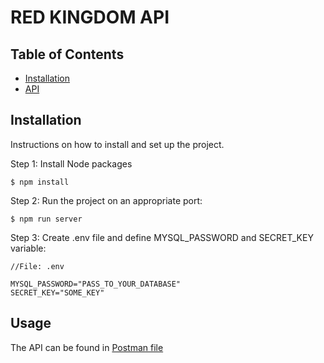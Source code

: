 # RED KINGDOM API

## Table of Contents

- [Installation](#installation)
- [API](#API)

## Installation

Instructions on how to install and set up the project.

Step 1: Install Node packages

```
$ npm install
```

Step 2: Run the project on an appropriate port:

```
$ npm run server
```

Step 3: Create .env file and define MYSQL_PASSWORD and SECRET_KEY variable:

```
//File: .env

MYSQL_PASSWORD="PASS_TO_YOUR_DATABASE"
SECRET_KEY="SOME_KEY"
```

## Usage

The API can be found in [Postman file](/REST_API_RED_KINGDOM.postman_collection.json)
